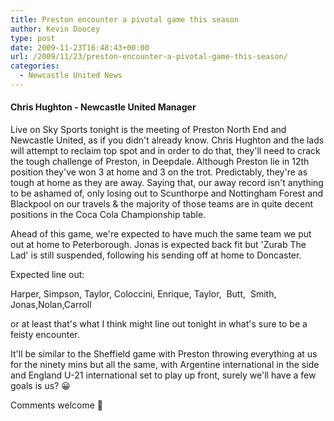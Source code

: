 ```yaml
---
title: Preston encounter a pivotal game this season
author: Kevin Doocey
type: post
date: 2009-11-23T16:48:43+00:00
url: /2009/11/23/preston-encounter-a-pivotal-game-this-season/
categories:
  - Newcastle United News
---
```


#### Chris Hughton - Newcastle United Manager

Live on Sky Sports tonight is the meeting of Preston North End and Newcastle United, as if you didn't already know. Chris Hughton and the lads will attempt to reclaim top spot and in order to do that, they'll need to crack the tough challenge of Preston, in Deepdale. Although Preston lie in 12th position they've won 3 at home and 3 on the trot. Predictably, they're as tough at home as  they are away. Saying that, our away record isn't anything to be ashamed of, only losing out to Scunthorpe and Nottingham Forest and Blackpool on our travels & the majority of those teams are in quite decent positions in the Coca Cola Championship table.

Ahead of this game, we're expected to have much the same team we put out at home to Peterborough. Jonas is expected back fit but 'Zurab The Lad' is still suspended, following his sending off at home to Doncaster.

Expected line out:

Harper, Simpson, Taylor, Coloccini, Enrique, Taylor,  Butt,  Smith, Jonas,Nolan,Carroll

or at least that's what I think might line out tonight in what's sure to be a feisty encounter.

It'll be similar to the Sheffield game with Preston throwing everything at us for the ninety mins but all the same, with Argentine international in the side and England U-21 international set to play up front, surely we'll have a few goals is us? 😀

Comments welcome 🙂

